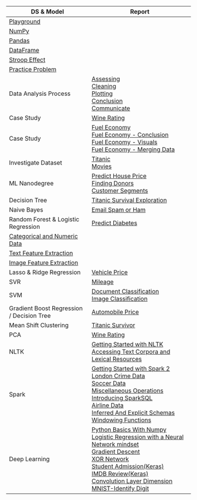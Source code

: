 | DS & Model | Report |
|-|-|
| [Playground](https://s3-us-west-2.amazonaws.com/vinkrish-notes/Playground.html) ||
| [NumPy](https://s3-us-west-2.amazonaws.com/vinkrish-notes/NumPy.html) ||
| [Pandas](https://s3-us-west-2.amazonaws.com/vinkrish-notes/Pandas.html) ||
| [DataFrame](https://s3-us-west-2.amazonaws.com/vinkrish-notes/DataFrame.html) ||
| [Stroop Effect](https://s3.us-west-2.amazonaws.com/vinkrish-notes/Stroop_Effect.html) ||
| [Practice Problem](https://s3-us-west-2.amazonaws.com/vinkrish-notes/PracticeProblem.html) ||
| Data Analysis Process | [Assessing](https://s3-us-west-2.amazonaws.com/vinkrish-notes/assessing.html) <br> [Cleaning](https://s3-us-west-2.amazonaws.com/vinkrish-notes/cleaning.html) <br> [Plotting](https://s3-us-west-2.amazonaws.com/vinkrish-notes/plotting_with_pandas.html) <br> [Conclusion](https://s3-us-west-2.amazonaws.com/vinkrish-notes/conclusions.html) <br> [Communicate](https://s3-us-west-2.amazonaws.com/vinkrish-notes/communicate.html) |
| Case Study | [Wine Rating](https://s3-us-west-2.amazonaws.com/vinkrish-notes/CaseStudy.html) |
| Case Study | [Fuel Economy](https://s3-us-west-2.amazonaws.com/vinkrish-notes/FuelEconomy.html) <br> [Fuel Economy - Conclusion](https://s3-us-west-2.amazonaws.com/vinkrish-notes/drawing-conclusions.html) <br> [Fuel Economy - Visuals](https://s3-us-west-2.amazonaws.com/vinkrish-notes/exploring_visuals.html) <br> [Fuel Economy - Merging Data](https://s3-us-west-2.amazonaws.com/vinkrish-notes/merging_data.html) | 
| Investigate Dataset | [Titanic](https://s3-us-west-2.amazonaws.com/vinkrish-notes/investigate-titanic-dataset.html) <br> [Movies](https://s3-us-west-2.amazonaws.com/vinkrish-notes/investigate-movies-dataset.html) |
| ML Nanodegree | [Predict House Price](https://s3-us-west-2.amazonaws.com/vinkrish-notes/boston_housing.html) <br> [Finding Donors](https://s3-us-west-2.amazonaws.com/vinkrish-notes/finding_donors.html) <br> [Customer Segments](https://s3-us-west-2.amazonaws.com/vinkrish-notes/customer_segments.html) |
| Decision Tree | [Titanic Survival Exploration](https://s3-us-west-2.amazonaws.com/vinkrish-notes/titanic_survival_exploration.html)|
| Naive Bayes | [Email Spam or Ham](https://s3-us-west-2.amazonaws.com/vinkrish-notes/Bayesian_Inference.html) |
| Random Forest & Logistic Regression | [Predict Diabetes](https://s3-us-west-2.amazonaws.com/vinkrish-notes/Pima-Prediction-with-reload.html) |
| [Categorical and Numeric Data](https://s3-us-west-2.amazonaws.com/vinkrish-notes/CategoricalAndNumericData.html) || 
| [Text Feature Extraction](https://s3-us-west-2.amazonaws.com/vinkrish-notes/TextFeatureExtraction.html) ||
| [Image Feature Extraction](https://s3-us-west-2.amazonaws.com/vinkrish-notes/ImageFeatureExtraction.html) ||
| Lasso & Ridge Regression | [Vehicle Price](https://s3-us-west-2.amazonaws.com/vinkrish-notes/vehiclePrice-LassoRidge.html) |
| SVR | [Mileage](https://s3-us-west-2.amazonaws.com/vinkrish-notes/mpg-SVR.html) |
| SVM | [Document Classification](https://s3-us-west-2.amazonaws.com/vinkrish-notes/DocumentClassification-SVM.html) <br> [Image Classification](https://s3-us-west-2.amazonaws.com/vinkrish-notes/MNISTClassification-SVM.html) |
| Gradient Boost Regression / Decision Tree | [Automobile Price](https://s3-us-west-2.amazonaws.com/vinkrish-notes/autoPrice-GradientBoosting.html) |
| Mean Shift Clustering | [Titanic Survivor](https://s3-us-west-2.amazonaws.com/vinkrish-notes/ClusteringWithMeanShift.html) |
| PCA | [Wine Rating](https://s3-us-west-2.amazonaws.com/vinkrish-notes/PCA-DimensionalityReduction.html) |
| NLTK | [Getting Started with NLTK](https://s3-us-west-2.amazonaws.com/vinkrish-notes/Getting_Started_NLTK.html) <br> [Accessing Text Corpora and Lexical Resources](https://s3-us-west-2.amazonaws.com/vinkrish-notes/Accessing+Text+Corpora+and+Lexical+Resources.html) |
| Spark | [Getting Started with Spark 2](https://s3-us-west-2.amazonaws.com/vinkrish-notes/Spark/1.Getting+Started+with+Spark+2.html) <br> [London Crime Data](https://s3-us-west-2.amazonaws.com/vinkrish-notes/Spark/2.LondonCrime.html) <br> [Soccer Data](https://s3-us-west-2.amazonaws.com/vinkrish-notes/Spark/3.Soccer.html) <br> [Miscellaneous Operations](https://s3-us-west-2.amazonaws.com/vinkrish-notes/Spark/4.MiscellaneousOperations.html) <br> [Introducing SparkSQL](https://s3-us-west-2.amazonaws.com/vinkrish-notes/Spark/5.IntroducingSparkSQL.html) <br> [Airline Data](https://s3-us-west-2.amazonaws.com/vinkrish-notes/Spark/6.AirlineData.html) <br> [Inferred And Explicit Schemas](https://s3-us-west-2.amazonaws.com/vinkrish-notes/Spark/7.InferredAndExplicitSchemas.html) <br> [Windowing Functions](https://s3-us-west-2.amazonaws.com/vinkrish-notes/Spark/8.WindowingFunctions.html) |
| Deep Learning | [Python Basics With Numpy](https://s3-us-west-2.amazonaws.com/vinkrish-notes/deeplearning/Python+Basics+With+Numpy.html) <br> [Logistic Regression with a Neural Network mindset](https://s3-us-west-2.amazonaws.com/vinkrish-notes/deeplearning/Logistic+Regression+with+a+Neural+Network+mindset.html) <br> [Gradient Descent](https://s3-us-west-2.amazonaws.com/vinkrish-notes/GradientDescent.html) <br> [XOR Network](https://s3-us-west-2.amazonaws.com/vinkrish-notes/XOR.html) <br> [Student Admission(Keras)](https://s3-us-west-2.amazonaws.com/vinkrish-notes/StudentAdmissionsKeras.html) <br> [IMDB Review(Keras)](https://s3-us-west-2.amazonaws.com/vinkrish-notes/IMDB_In_Keras.html) <br> [Convolution Layer Dimension](https://s3-us-west-2.amazonaws.com/vinkrish-notes/conv-dims.html) <br> [MNIST-Identify Digit](https://s3-us-west-2.amazonaws.com/vinkrish-notes/mnist_mlp.html) |